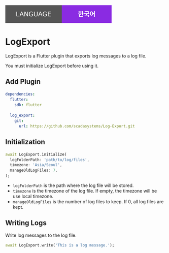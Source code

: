 <a href="README-KR.md">
  <img src="language-kr.svg" alt="한국어">
</a>

<br>

# LogExport

LogExport is a Flutter plugin that exports log messages to a log file.

You must initialize LogExport before using it.

## Add Plugin

```yaml
dependencies:
  flutter:
    sdk: flutter
  
  log_export:
    git:
      url: https://github.com/scadasystems/Log-Export.git
```

## Initialization

```dart
await LogExport.initialize(
  logFolderPath: 'path/to/log/files',
  timezone: 'Asia/Seoul',
  manageOldLogFiles: 7,
);
```

- `logFolderPath` is the path where the log file will be stored.
- `timezone` is the timezone of the log file. If empty, the timezone will be use local timezone.
- `manageOldLogFiles` is the number of log files to keep. If 0, all log files are kept.

## Writing Logs

Write log messages to the log file.

```dart
await LogExport.write('This is a log message.');
```
